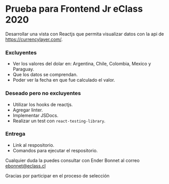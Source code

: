 # Prueba para Frontend Jr eClass 2020

Desarrollar una vista con Reactjs que permita visualizar datos con la api de https://currencylayer.com/.

### Excluyentes

- Ver los valores del dolar en: Argentina, Chile, Colombia, Mexico y Paraguay.
- Que los datos se comprendan.
- Poder ver la fecha en que fue calculado el valor.

### Deseado pero no excluyentes

- Utilizar los hooks de reactjs.
- Agregar linter.
- Implementar JSDocs.
- Realizar un test con `react-testing-library`.

### Entrega

- Link al respositorio.
- Comandos para ejecutar el respositorio.

Cualquier duda la puedes consultar con Ender Bonnet al correo ebonnet@eclass.cl

Gracias por participar en el proceso de selección

